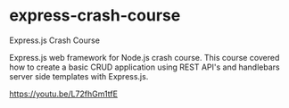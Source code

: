 # express-crash-course
Express.js Crash Course

Express.js web framework for Node.js crash course. This course covered how to create a basic CRUD application using REST API's and handlebars server side templates with Express.js.

https://youtu.be/L72fhGm1tfE
